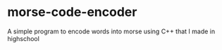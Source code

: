 # morse-code-encoder
A simple program to encode words into morse using C++
that I made in highschool
